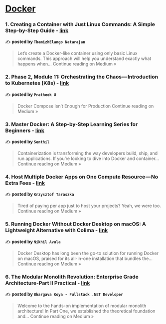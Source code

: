
<h1><a href=https://medium.com/tag/docker/recommended target="_blank" rel="noopener noreferrer">Docker</a></h1>
<h3>1. Creating a Container with Just Linux Commands: A Simple Step-by-Step Guide - <a href="https://thamizhelango.medium.com/creating-a-container-with-just-linux-commands-a-simple-step-by-step-guide-46a2bb43da61?source=rss------docker-5" target="_blank" rel="noopener noreferrer">link</a></h3>

✍️ **posted by `ThamizhElango Natarajan`**

<blockquote>Let’s create a Docker-like container using only basic Linux commands. This approach will help you understand exactly what happens when…
Continue reading on Medium »</blockquote>

<h3>2. Phase 2, Module 11: Orchestrating the Chaos — Introduction to Kubernetes (K8s) - <a href="https://medium.com/@pratheekastro3/phase-2-module-11-orchestrating-the-chaos-introduction-to-kubernetes-k8s-415741877dbd?source=rss------docker-5" target="_blank" rel="noopener noreferrer">link</a></h3>

✍️ **posted by `Pratheek U`**

<blockquote>Docker Compose Isn’t Enough for Production
Continue reading on Medium »</blockquote>

<h3>3.  Master Docker: A Step-by-Step Learning Series for Beginners - <a href="https://medium.com/@senthil262006/master-docker-a-step-by-step-learning-series-for-beginners-03d44b1364c4?source=rss------docker-5" target="_blank" rel="noopener noreferrer">link</a></h3>

✍️ **posted by `Senthil`**

<blockquote>Containerization is transforming the way developers build, ship, and run applications. If you’re looking to dive into Docker and container…
Continue reading on Medium »</blockquote>

<h3>4. Host Multiple Docker Apps on One Compute Resource — No Extra Fees - <a href="https://medium.com/@krzysztoftaraszka/host-multiple-docker-apps-on-one-compute-resource-no-extra-fees-e1dd1a833809?source=rss------docker-5" target="_blank" rel="noopener noreferrer">link</a></h3>

✍️ **posted by `Krzysztof Taraszka`**

<blockquote>Tired of paying per app just to host your projects? Yeah, we were too.
Continue reading on Medium »</blockquote>

<h3>5. Running Docker Without Docker Desktop on macOS: A Lightweight Alternative with Colima - <a href="https://nikhilavula.medium.com/running-docker-without-docker-desktop-on-macos-a-lightweight-alternative-with-colima-460f920294aa?source=rss------docker-5" target="_blank" rel="noopener noreferrer">link</a></h3>

✍️ **posted by `Nikhil Avula`**

<blockquote>Docker Desktop has long been the go-to solution for running Docker on macOS, praised for its all-in-one installation that bundles the…
Continue reading on Medium »</blockquote>

<h3>6. The Modular Monolith Revolution: Enterprise Grade Architecture-Part II Practical - <a href="https://medium.com/@bhargavkoya56/the-modular-monolith-revolution-enterprise-grade-architecture-part-ii-practical-28efd52f5490?source=rss------docker-5" target="_blank" rel="noopener noreferrer">link</a></h3>

✍️ **posted by `Bhargava Koya - Fullstack .NET Developer`**

<blockquote>Welcome to the hands-on implementation of modular monolith architecture! In Part One, we established the theoretical foundation and…
Continue reading on Medium »</blockquote>

